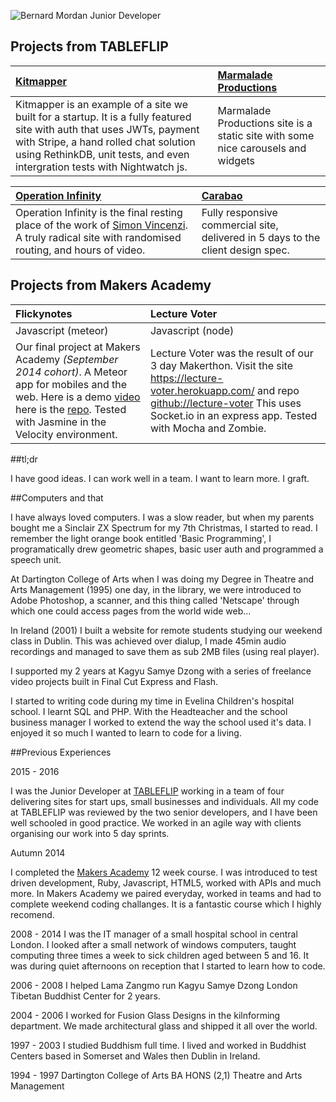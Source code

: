 ![Bernard Mordan Junior Developer](https://cloud.githubusercontent.com/assets/4499581/14797285/e85e3b84-0b29-11e6-8877-df114506199a.png)

## Projects from TABLEFLIP

|[Kitmapper](https://kitmapper.com)|[Marmalade Productions](http://tableflip.github.io/marmalade-productions)|
|:--------|:---------|
Kitmapper is an example of a site we built for a startup. It is a fully featured site with auth that uses JWTs, payment with Stripe, a hand rolled chat solution using RethinkDB, unit tests, and even intergration tests with Nightwatch js.|Marmalade Productions site is a static site with some nice carousels and widgets

|[Operation Infinity](http://operationinfinity.org)|[Carabao](http://tableflip.github.io/carabao)|
|:--------------|:-------------|
Operation Infinity is the final resting place of the work of [Simon Vincenzi](http://www.artsadmin.co.uk/artists/simon-vincenzi). A truly radical site with randomised routing, and hours of video.|Fully responsive commercial site, delivered in 5 days to the client design spec.

## Projects from Makers Academy

|Flickynotes|Lecture Voter|
|:----------|:-----------|
|Javascript (meteor)|Javascript (node)|
Our final project at Makers Academy *(September 2014 cohort)*. A Meteor app for mobiles and the web. Here is a demo [video](https://youtu.be/qpGh8sWWuV0) here is the [repo](https://github.com/bmordan/flickynotes). Tested with Jasmine in the Velocity environment. |Lecture Voter was the result of our 3 day Makerthon. Visit the site https://lecture-voter.herokuapp.com/ and repo [github://lecture-voter](https://github.com/bmordan/lecture-voter) This uses Socket.io in an express app. Tested with Mocha and Zombie.

##tl;dr

I have good ideas. I can work well in a team. I want to learn more. I graft.

##Computers and that

I have always loved computers. I was a slow reader, but when my parents bought me a Sinclair ZX Spectrum for my 7th Christmas, I started to read. I remember the light orange book entitled 'Basic Programming', I programatically drew geometric shapes, basic user auth and programmed a speech unit.

At Dartington College of Arts when I was doing my Degree in Theatre and Arts Management (1995) one day, in the library, we were introduced to Adobe Photoshop, a scanner, and this thing called 'Netscape' through which one could access pages from the world wide web...

In Ireland (2001) I built a website for remote students studying our weekend class in Dublin. This was achieved over dialup, I made 45min audio recordings and managed to save them as sub 2MB files (using real player).

I supported my 2 years at Kagyu Samye Dzong with a series of freelance video projects built in Final Cut Express and Flash.

I started to writing code during my time in Evelina Children's hospital school. I learnt SQL and PHP. With the Headteacher and the school business manager I worked to extend the way the school used it's data. I enjoyed it so much I wanted to learn to code for a living.

##Previous Experiences

2015 - 2016

I was the Junior Developer at [TABLEFLIP](https://tableflip.io) working in a team of four delivering sites for start ups, small businesses and individuals. All my code at TABLEFLIP was reviewed by the two senior developers, and I have been well schooled in good practice. We worked in an agile way with clients organising our work into 5 day sprints.

Autumn 2014

I completed the [Makers Academy](http://www.makersacademy.com/) 12 week course. I was introduced to test driven development, Ruby, Javascript, HTML5, worked with APIs and much more. In Makers Academy we paired everyday, worked in teams and had to complete weekend coding challanges. It is a fantastic course which I highly recomend.

2008 - 2014
I was the IT manager of a small hospital school in central London. I looked after a small network of windows computers, taught computing three times a week to sick children aged between 5 and 16. It was during quiet afternoons on reception that I started to learn how to code.

2006 - 2008
I helped Lama Zangmo run Kagyu Samye Dzong London Tibetan Buddhist Center for 2 years.

2004 - 2006
I worked for Fusion Glass Designs in the kilnforming department. We made architectural glass and shipped it all over the world.

1997 - 2003
I studied Buddhism full time. I lived and worked in Buddhist Centers based in Somerset and Wales then Dublin in Ireland.

1994 - 1997
Dartington College of Arts
BA HONS (2,1) Theatre and Arts Management
